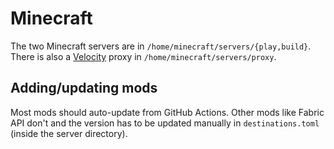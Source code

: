 # Minecraft

The two Minecraft servers are in `/home/minecraft/servers/{play,build}`. There is also a [Velocity](https://velocitypowered.org) proxy in `/home/minecraft/servers/proxy`.

## Adding/updating mods

Most mods should auto-update from GitHub Actions. Other mods like Fabric API don't and the version has to be updated manually in `destinations.toml` (inside the server directory).
